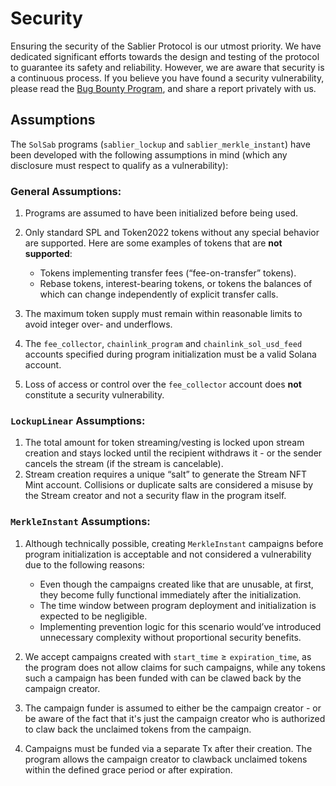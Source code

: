 # Security

Ensuring the security of the Sablier Protocol is our utmost priority. We have dedicated significant efforts towards the
design and testing of the protocol to guarantee its safety and reliability. However, we are aware that security is a
continuous process. If you believe you have found a security vulnerability, please read the
[Bug Bounty Program](https://sablier.notion.site/bug-bounty), and share a report privately with us.

## Assumptions

The `SolSab` programs (`sablier_lockup` and `sablier_merkle_instant`) have been developed with the following assumptions
in mind (which any disclosure must respect to qualify as a vulnerability):

### General Assumptions:

1. Programs are assumed to have been initialized before being used.
2. Only standard SPL and Token2022 tokens without any special behavior are supported. Here are some examples of tokens
   that are **not supported**:

   - Tokens implementing transfer fees (“fee-on-transfer” tokens).
   - Rebase tokens, interest-bearing tokens, or tokens the balances of which can change independently of explicit
     transfer calls.

3. The maximum token supply must remain within reasonable limits to avoid integer over- and underflows.
4. The `fee_collector`, `chainlink_program` and `chainlink_sol_usd_feed` accounts specified during program
   initialization must be a valid Solana account.
5. Loss of access or control over the `fee_collector` account does **not** constitute a security vulnerability.

### `LockupLinear` Assumptions:

1. The total amount for token streaming/vesting is locked upon stream creation and stays locked until the recipient
   withdraws it - or the sender cancels the stream (if the stream is cancelable).
2. Stream creation requires a unique “salt” to generate the Stream NFT Mint account. Collisions or duplicate salts are
   considered a misuse by the Stream creator and not a security flaw in the program itself.

### `MerkleInstant` Assumptions:

1. Although technically possible, creating `MerkleInstant` campaigns before program initialization is acceptable and not
   considered a vulnerability due to the following reasons:

   - Even though the campaigns created like that are unusable, at first, they become fully functional immediately after
     the initialization.
   - The time window between program deployment and initialization is expected to be negligible.
   - Implementing prevention logic for this scenario would’ve introduced unnecessary complexity without proportional
     security benefits.

2. We accept campaigns created with $\texttt{start\_time} \geq \texttt{expiration\_time}$, as the program does not allow
   claims for such campaigns, while any tokens such a campaign has been funded with can be clawed back by the campaign
   creator.
3. The campaign funder is assumed to either be the campaign creator - or be aware of the fact that it's just the
   campaign creator who is authorized to claw back the unclaimed tokens from the campaign.
4. Campaigns must be funded via a separate Tx after their creation. The program allows the campaign creator to clawback
   unclaimed tokens within the defined grace period or after expiration.
